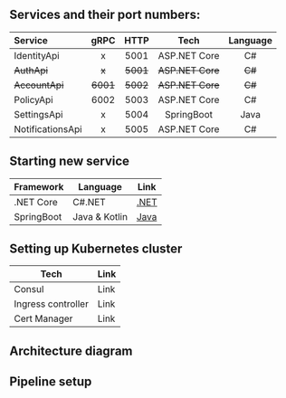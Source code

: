 ## Services and their port numbers:
| Service  | gRPC | HTTP | Tech | Language |
| :------- | :--: | :--: | :--: | :--: |
| IdentityApi | x | 5001 | ASP.NET Core | C# |
| ~~AuthApi~~  | ~~x~~ | ~~5001~~ | ~~ASP.NET Core~~ | ~~C#~~ |
| ~~AccountApi~~ | ~~6001~~ | ~~5002~~ | ~~ASP.NET Core~~ | ~~C#~~ |
| PolicyApi | 6002 | 5003 | ASP.NET Core | C# |
| SettingsApi | x | 5004 | SpringBoot | Java |
| NotificationsApi | x | 5005 | ASP.NET Core | C# |

## Starting new service
| Framework | Language | Link |
| ---- | ---- | ---- |
| .NET Core | C#.NET | [.NET](https://github.com/itsbibeksaini/docs/blob/main/DotNet/README.md) |
| SpringBoot | Java & Kotlin | [Java](https://github.com/itsbibeksaini/docs/blob/main/SpringBoot/README.md) | 

## Setting up Kubernetes cluster
| Tech | Link |
| ---- | ---- |
| Consul | Link |
| Ingress controller | Link |
| Cert Manager | Link |

## Architecture diagram
## Pipeline setup
